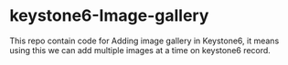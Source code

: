 # keystone6-Image-gallery

This repo contain code for Adding image gallery in Keystone6, it means using this we can add multiple images at a time on keystone6 record.
